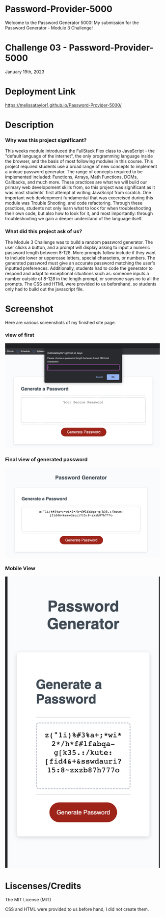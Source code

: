 # Password-Provider-5000
Welcome to the Password Generator 5000! My submission for the Password Generator - Module 3 Challenge!
# Challenge 03 - Password-Provider-5000
January 19th, 2023

# Deployment Link

https://melissataylor1.github.io/Password-Provider-5000/

# Description
### Why was this project significant?
This weeks module introduced the FullStack Flex class to JavaScript - the "default language of the internet", the only programming language inside the browser, and the basis of most following modules in this course. This project required students use a broad range of new concepts to implement a unique password generator. The range of concepts required to be implemented included: Functions, Arrays, Math Functions, DOMs, Callbacks, and much more. These practices are what we will build our primary web developoment skills from, so this project was significant as it was most students' first attempt at writing JavaScript from scratch. One important web devleopment fundamental that was excercised during this module was Trouble Shooting, and code refactoring. Through these practices, students not only learn what to look for when troubleshooting their own code, but also how to look for it, and most importantly: through troubleshooting we gain a deeper understand of the language itself. 



### What did this project ask of us? 
The Module 3 Challenge was to build a random password generator. The user clicks a button, and a prompt will display asking to input a numeric password length between 8-128. More prompts follow include if they want to include lower or uppercase letters, special characters, or numbers. The generated password must give an accurate password matching the user's inputted preferences. Additionally, students had to code the generator to respond and adapt to exceptional situations such as: someone inputs a number outside of 8-128 in the length prompt, or someone says no to all the prompts. The CSS and HTML were provided to us beforehand, so students only had to build out the javascript file. 




# Screenshot
Here are various screenshots of my finished site page.
### view of first
![password generator first question](./assets/images/q1.png)
### Final view of generated password
![Generated password](./assets/images/final.png)
### Mobile View
![Generated password](./assets/images/mobile.png)


# Liscenses/Credits

The MIT License (MIT)

CSS and HTML were provided to us before hand, I did not create them. 
